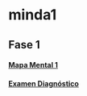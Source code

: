 # minda1
## Fase 1
#### [Mapa Mental 1](https://github.com/SandraCavazos/minda1/blob/main/MapaMental_1_1877283.pdf)
#### [Examen Diagnóstico](https://github.com/SandraCavazos/minda1/blob/main/Ex-Diagnostico_1877283.pdf)
